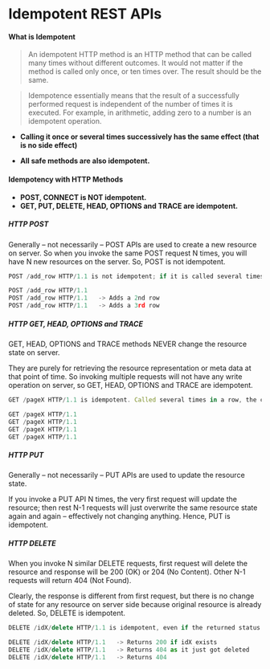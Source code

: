 # Idempotent REST APIs


#### What is Idempotent

> An idempotent HTTP method is an HTTP method that can be called many times without different outcomes. It would not matter if the method is called only once, or ten times over. The result should be the same.

> Idempotence essentially means that the result of a successfully performed request is independent of the number of times it is executed. For example, in arithmetic, adding zero to a number is an idempotent operation.


* **Calling it once or several times successively has the same effect (that is no side effect)**

* **All safe methods are also idempotent.**


#### Idempotency with HTTP Methods

* **POST, CONNECT is NOT idempotent.**
* **GET, PUT, DELETE, HEAD, OPTIONS and TRACE are idempotent.**



##### HTTP POST
Generally – not necessarily – POST APIs are used to create a new resource on server. So when you invoke the same POST request N times, you will have N new resources on the server. So, POST is not idempotent.

```javascript
POST /add_row HTTP/1.1 is not idempotent; if it is called several times, it adds several rows:

POST /add_row HTTP/1.1
POST /add_row HTTP/1.1   -> Adds a 2nd row
POST /add_row HTTP/1.1   -> Adds a 3rd row
```
##### HTTP GET, HEAD, OPTIONS and TRACE
GET, HEAD, OPTIONS and TRACE methods NEVER change the resource state on server. 

They are purely for retrieving the resource representation or meta data at that point of time. So invoking multiple requests will not have any write operation on server, so GET, HEAD, OPTIONS and TRACE are idempotent.
```javascript
GET /pageX HTTP/1.1 is idempotent. Called several times in a row, the client gets the same results:

GET /pageX HTTP/1.1
GET /pageX HTTP/1.1
GET /pageX HTTP/1.1
GET /pageX HTTP/1.1
```

##### HTTP PUT
Generally – not necessarily – PUT APIs are used to update the resource state. 

If you invoke a PUT API N times, the very first request will update the resource; then rest N-1 requests will just overwrite the same resource state again and again – effectively not changing anything. Hence, PUT is idempotent.

##### HTTP DELETE
When you invoke N similar DELETE requests, first request will delete the resource and response will be 200 (OK) or 204 (No Content). Other N-1 requests will return 404 (Not Found). 

Clearly, the response is different from first request, but there is no change of state for any resource on server side because original resource is already deleted. So, DELETE is idempotent.

```javascript
DELETE /idX/delete HTTP/1.1 is idempotent, even if the returned status code may change between requests:

DELETE /idX/delete HTTP/1.1   -> Returns 200 if idX exists
DELETE /idX/delete HTTP/1.1   -> Returns 404 as it just got deleted
DELETE /idX/delete HTTP/1.1   -> Returns 404
```